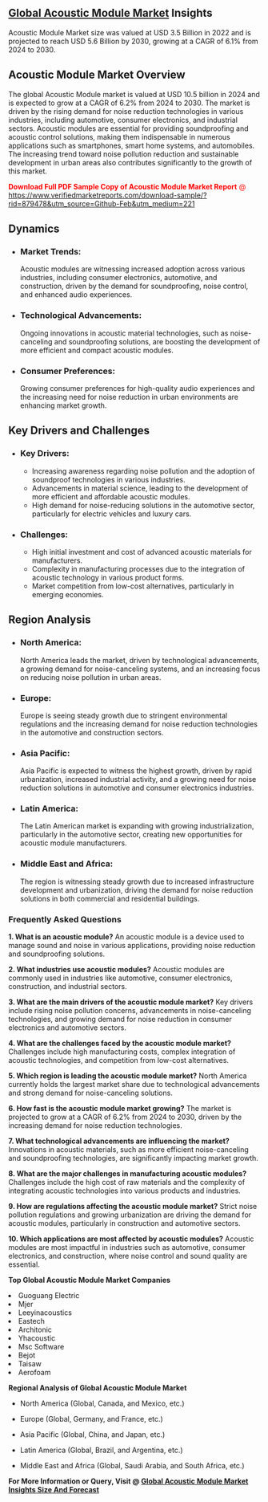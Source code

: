 <h2><a href="https://www.verifiedmarketreports.com/download-sample/?rid=879478&amp;utm_source=Github&amp;utm_medium=221" target="_blank">Global Acoustic Module Market</a> Insights</h2><p>Acoustic Module Market size was valued at USD 3.5 Billion in 2022 and is projected to reach USD 5.6 Billion by 2030, growing at a CAGR of 6.1% from 2024 to 2030.</p><p> <h2>Acoustic Module Market Overview</h2> <p>The global Acoustic Module market is valued at USD 10.5 billion in 2024 and is expected to grow at a CAGR of 6.2% from 2024 to 2030. The market is driven by the rising demand for noise reduction technologies in various industries, including automotive, consumer electronics, and industrial sectors. Acoustic modules are essential for providing soundproofing and acoustic control solutions, making them indispensable in numerous applications such as smartphones, smart home systems, and automobiles. The increasing trend toward noise pollution reduction and sustainable development in urban areas also contributes significantly to the growth of this market.</p> <p><p><span class=""><span style="color: #ff0000;"><strong>Download Full PDF Sample Copy of Acoustic Module Market Report</strong> @ </span><a href="https://www.verifiedmarketreports.com/download-sample/?rid=879478&amp;utm_source=Github-Feb&amp;utm_medium=221" target="_blank">https://www.verifiedmarketreports.com/download-sample/?rid=879478&amp;utm_source=Github-Feb&amp;utm_medium=221</a></span></p></p> <h2>Dynamics</h2> <ul> <li><h3>Market Trends:</h3> Acoustic modules are witnessing increased adoption across various industries, including consumer electronics, automotive, and construction, driven by the demand for soundproofing, noise control, and enhanced audio experiences.</li> <li><h3>Technological Advancements:</h3> Ongoing innovations in acoustic material technologies, such as noise-canceling and soundproofing solutions, are boosting the development of more efficient and compact acoustic modules.</li> <li><h3>Consumer Preferences:</h3> Growing consumer preferences for high-quality audio experiences and the increasing need for noise reduction in urban environments are enhancing market growth.</li> </ul> <h2>Key Drivers and Challenges</h2> <ul> <li><h3>Key Drivers:</h3> <ul> <li>Increasing awareness regarding noise pollution and the adoption of soundproof technologies in various industries.</li> <li>Advancements in material science, leading to the development of more efficient and affordable acoustic modules.</li> <li>High demand for noise-reducing solutions in the automotive sector, particularly for electric vehicles and luxury cars.</li> </ul> </li> <li><h3>Challenges:</h3> <ul> <li>High initial investment and cost of advanced acoustic materials for manufacturers.</li> <li>Complexity in manufacturing processes due to the integration of acoustic technology in various product forms.</li> <li>Market competition from low-cost alternatives, particularly in emerging economies.</li> </ul> </li> </ul> <h2>Region Analysis</h2> <ul> <li><h3>North America:</h3> North America leads the market, driven by technological advancements, a growing demand for noise-canceling systems, and an increasing focus on reducing noise pollution in urban areas.</li> <li><h3>Europe:</h3> Europe is seeing steady growth due to stringent environmental regulations and the increasing demand for noise reduction technologies in the automotive and construction sectors.</li> <li><h3>Asia Pacific:</h3> Asia Pacific is expected to witness the highest growth, driven by rapid urbanization, increased industrial activity, and a growing need for noise reduction solutions in automotive and consumer electronics industries.</li> <li><h3>Latin America:</h3> The Latin American market is expanding with growing industrialization, particularly in the automotive sector, creating new opportunities for acoustic module manufacturers.</li> <li><h3>Middle East and Africa:</h3> The region is witnessing steady growth due to increased infrastructure development and urbanization, driving the demand for noise reduction solutions in both commercial and residential buildings.</li> </ul> <h3>Frequently Asked Questions</h3> <p><b>1. What is an acoustic module?</b> An acoustic module is a device used to manage sound and noise in various applications, providing noise reduction and soundproofing solutions.</p> <p><b>2. What industries use acoustic modules?</b> Acoustic modules are commonly used in industries like automotive, consumer electronics, construction, and industrial sectors.</p> <p><b>3. What are the main drivers of the acoustic module market?</b> Key drivers include rising noise pollution concerns, advancements in noise-canceling technologies, and growing demand for noise reduction in consumer electronics and automotive sectors.</p> <p><b>4. What are the challenges faced by the acoustic module market?</b> Challenges include high manufacturing costs, complex integration of acoustic technologies, and competition from low-cost alternatives.</p> <p><b>5. Which region is leading the acoustic module market?</b> North America currently holds the largest market share due to technological advancements and strong demand for noise-canceling solutions.</p> <p><b>6. How fast is the acoustic module market growing?</b> The market is projected to grow at a CAGR of 6.2% from 2024 to 2030, driven by the increasing demand for noise reduction technologies.</p> <p><b>7. What technological advancements are influencing the market?</b> Innovations in acoustic materials, such as more efficient noise-canceling and soundproofing technologies, are significantly impacting market growth.</p> <p><b>8. What are the major challenges in manufacturing acoustic modules?</b> Challenges include the high cost of raw materials and the complexity of integrating acoustic technologies into various products and industries.</p> <p><b>9. How are regulations affecting the acoustic module market?</b> Strict noise pollution regulations and growing urbanization are driving the demand for acoustic modules, particularly in construction and automotive sectors.</p> <p><b>10. Which applications are most affected by acoustic modules?</b> Acoustic modules are most impactful in industries such as automotive, consumer electronics, and construction, where noise control and sound quality are essential.</p> </p><p><strong>Top Global Acoustic Module Market Companies</strong></p><div data-test-id=""><p><li>Guoguang Electric</li><li> Mjer</li><li> Leeyinacoustics</li><li> Eastech</li><li> Architonic</li><li> Yhacoustic</li><li> Msc Software</li><li> Bejot</li><li> Taisaw</li><li> Aerofoam</li></p><div><strong>Regional Analysis of&nbsp;Global Acoustic Module Market</strong></div><ul><li dir="ltr"><p dir="ltr">North America&nbsp;(Global, Canada, and Mexico, etc.)</p></li><li dir="ltr"><p dir="ltr">Europe (Global, Germany, and France, etc.)</p></li><li dir="ltr"><p dir="ltr">Asia Pacific&nbsp;(Global, China, and Japan, etc.)</p></li><li dir="ltr"><p dir="ltr">Latin America&nbsp;(Global, Brazil, and Argentina, etc.)</p></li><li dir="ltr">Middle East and Africa&nbsp;(Global, Saudi Arabia, and South Africa, etc.)</li></ul><p><strong>For More Information or Query, Visit @&nbsp;</strong><strong><a href="https://www.verifiedmarketreports.com/product/acoustic-module-market/?utm_source=Github&amp;utm_medium=221" target="_blank">Global Acoustic Module Market Insights Size And Forecast</a></strong></p></div>

